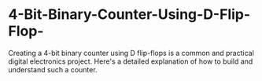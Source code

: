 # 4-Bit-Binary-Counter-Using-D-Flip-Flop-
Creating a 4-bit binary counter using D flip-flops is a common and practical digital electronics project. Here's a detailed explanation of how to build and understand such a counter.

